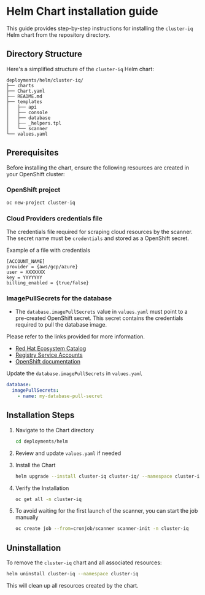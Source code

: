 # Helm Chart installation guide

This guide provides step-by-step instructions for installing the `cluster-iq` Helm chart from the repository directory.

## Directory Structure

Here's a simplified structure of the `cluster-iq` Helm chart:

```text
deployments/helm/cluster-iq/
├── charts
├── Chart.yaml
├── README.md
├── templates
│   ├── api
│   ├── console
│   ├── database
│   ├── _helpers.tpl
│   └── scanner
└── values.yaml
```

## Prerequisites

Before installing the chart, ensure the following resources are created in your OpenShift cluster:

### OpenShift project

```bash
oc new-project cluster-iq
```

### Cloud Providers credentials file

The credentials file required for scraping cloud resources by the scanner.
The secret name must be `credentials` and stored as a OpenShift secret.

Example of a file with credentials

```text
[ACCOUNT_NAME]
provider = {aws/gcp/azure}
user = XXXXXXX
key = YYYYYYY
billing_enabled = {true/false}
```

### ImagePullSecrets for the database

- The `database.imagePullSecrets` value in `values.yaml` must point to a pre-created OpenShift secret. This secret contains the credentials required to pull the database image.

Please refer to the links provided for more information.

- [Red Hat Ecosystem Catalog](https://catalog.redhat.com/software/containers/rhel8/postgresql-12/5db133bd5a13461646df330b?container-tabs=gti&gti-tabs=red-hat-login)
- [Registry Service Accounts](https://access.redhat.com/terms-based-registry)
- [OpenShift documentation](https://docs.openshift.com/container-platform/4.17/openshift_images/managing_images/using-image-pull-secrets.html#images-allow-pods-to-reference-images-from-secure-registries_using-image-pull-secrets)

Update the `database.imagePullSecrets` in `values.yaml`

```yaml
database:
  imagePullSecrets:
    - name: my-database-pull-secret
```

## Installation Steps

1. Navigate to the Chart directory

    ```bash
    cd deployments/helm
    ```

2. Review and update `values.yaml` if needed
3. Install the Chart

    ```bash
    helm upgrade --install cluster-iq cluster-iq/ --namespace cluster-iq -f cluster-iq/values.yaml 
    ```

4. Verify the Installation

    ```bash
    oc get all -n cluster-iq
    ```

5. To avoid waiting for the first launch of the scanner, you can start the job manually

    ```bash
    oc create job --from=cronjob/scanner scanner-init -n cluster-iq
    ```

## Uninstallation

To remove the `cluster-iq` chart and all associated resources:

  ```bash
  helm uninstall cluster-iq --namespace cluster-iq
  ```

This will clean up all resources created by the chart.
